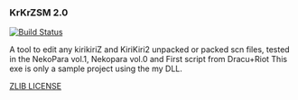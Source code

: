### KrKrZSM 2.0
[![Build Status](https://travis-ci.org/ForumHulp/pageaddon.svg?branch=master)](http://katawa.url.ph)

A tool to edit any kirikiriZ and KiriKiri2 unpacked or packed scn files, tested in the NekoPara vol.1, Nekopara vol.0 and First script from Dracu+Riot
This exe is only a sample project using the my DLL.

[ZLIB LICENSE](https://raw.githubusercontent.com/marcussacana/KrKrZSceneManager/master/KrKrSceneManager/Zlib/license.txt)
